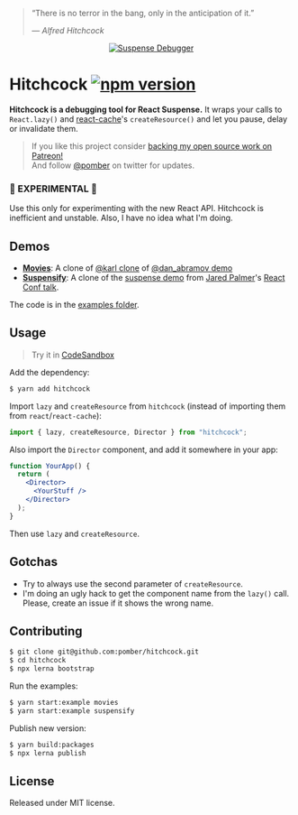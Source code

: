 > “There is no terror in the bang, only in the anticipation of it.”
>
> — <cite>Alfred Hitchcock</cite>

<div align="center">
<a href="https://hitchcock-movies.netlify.com">
<img alt="Suspense Debugger" src="https://user-images.githubusercontent.com/1911623/38225137-d49061ea-36c9-11e8-8042-f3b7e17fb07b.gif" />
</a>
</div>

# Hitchcock [![npm version](https://img.shields.io/npm/v/hitchcock.svg?style=flat)](https://www.npmjs.com/package/hitchcock)

**Hitchcock is a debugging tool for React Suspense.** It wraps your calls to `React.lazy()` and [react-cache](https://github.com/facebook/react/tree/master/packages/react-cache)'s `createResource()` and let you pause, delay or invalidate them.

> If you like this project consider [backing my open source work on Patreon!](https://patreon.com/pomber)  
> And follow [@pomber](https://twitter.com/pomber) on twitter for updates.

### 🚨 EXPERIMENTAL 🚨

Use this only for experimenting with the new React API. Hitchcock is inefficient and unstable. Also, I have no idea what I'm doing.

## Demos

- [**Movies**](https://hitchcock-movies.netlify.com):
  A clone of [@karl clone](https://github.com/karl/react-async-io-testbed) of [@dan_abramov demo](https://www.youtube.com/watch?v=6g3g0Q_XVb4)
- [**Suspensify**](https://hitchcock-suspensify.netlify.com):
  A clone of the [suspense demo](https://github.com/jaredpalmer/react-conf-2018) from [Jared Palmer](https://twitter.com/jaredpalmer)'s [React Conf talk](https://www.youtube.com/watch?v=SCQgE4mTnjU&feature=youtu.be).

The code is in the [examples folder](https://github.com/pomber/hitchcock/tree/master/examples).

## Usage

> Try it in [CodeSandbox](https://codesandbox.io/s/ovqlz507pz)

Add the dependency:

```bash
$ yarn add hitchcock
```

Import `lazy` and `createResource` from `hitchcock` (instead of importing them from `react`/`react-cache`):

```js
import { lazy, createResource, Director } from "hitchcock";
```

Also import the `Director` component, and add it somewhere in your app:

```jsx
function YourApp() {
  return (
    <Director>
      <YourStuff />
    </Director>
  );
}
```

Then use `lazy` and `createResource`.

## Gotchas

- Try to always use the second parameter of `createResource`.
- I'm doing an ugly hack to get the component name from the `lazy()` call. Please, create an issue if it shows the wrong name.

## Contributing

```bash
$ git clone git@github.com:pomber/hitchcock.git
$ cd hitchcock
$ npx lerna bootstrap
```

Run the examples:

```bash
$ yarn start:example movies
$ yarn start:example suspensify
```

Publish new version:

```bash
$ yarn build:packages
$ npx lerna publish
```

## License

Released under MIT license.
